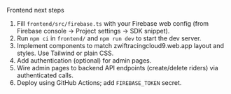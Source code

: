 Frontend next steps

1. Fill `frontend/src/firebase.ts` with your Firebase web config (from Firebase console -> Project settings -> SDK snippet).
2. Run `npm ci` in `frontend/` and `npm run dev` to start the dev server.
3. Implement components to match zwiftracingcloud9.web.app layout and styles. Use Tailwind or plain CSS.
4. Add authentication (optional) for admin pages.
5. Wire admin pages to backend API endpoints (create/delete riders) via authenticated calls.
6. Deploy using GitHub Actions; add `FIREBASE_TOKEN` secret.
